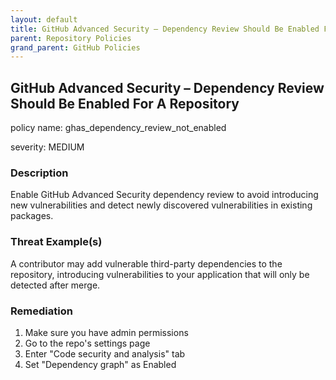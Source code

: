 ```yaml
---
layout: default
title: GitHub Advanced Security – Dependency Review Should Be Enabled For A Repository
parent: Repository Policies
grand_parent: GitHub Policies
---
```



## GitHub Advanced Security – Dependency Review Should Be Enabled For A Repository
policy name: ghas_dependency_review_not_enabled

severity: MEDIUM

### Description
Enable GitHub Advanced Security dependency review to avoid introducing new vulnerabilities and detect newly discovered vulnerabilities in existing packages.

### Threat Example(s)
A contributor may add vulnerable third-party dependencies to the repository, introducing vulnerabilities to your application that will only be detected after merge.



### Remediation
1. Make sure you have admin permissions
2. Go to the repo's settings page
3. Enter "Code security and analysis" tab
4. Set "Dependency graph" as Enabled



